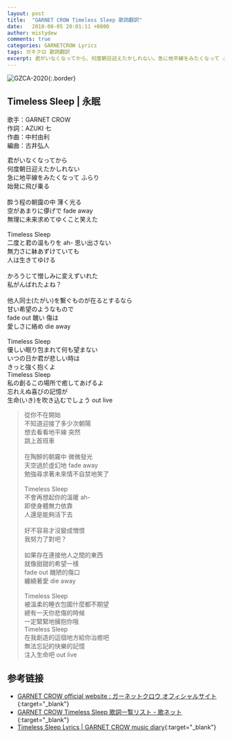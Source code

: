 ```yaml
---
layout: post
title:  "GARNET CROW Timeless Sleep 歌詞翻訳"
date:   2018-08-05 20:01:11 +0800
author: mistydew
comments: true
categories: GARNETCROW Lyrics
tags: ガネクロ 歌詞翻訳
excerpt: 君がいなくなってから、何度朝日迎えたかしれない。急に地平線をみたくなって ふらり、始発に飛び乗る。
---
```

![GZCA-2020](/gc/assets/images/discography/single/GZCA-2020.jpg){:.border}

## Timeless Sleep | 永眠

歌手：GARNET CROW<br>
作詞：AZUKI 七<br>
作曲：中村由利<br>
編曲：古井弘人

<div class="lyric-original">
<p>
君がいなくなってから<br>
何度朝日迎えたかしれない<br>
急に地平線をみたくなって ふらり<br>
始発に飛び乗る<br>
<br>
酔う程の朝靄の中 薄く光る<br>
空があまりに儚げで fade away<br>
無理に未来求めてゆくこと笑えた<br>
<br>
Timeless Sleep<br>
二度と君の温もりを ah- 思い出さない<br>
無力さに躰あずけていても<br>
人は生きてゆける<br>
<br>
かろうじて憎しみに変えずいれた<br>
私がんばれたよね？<br>
<br>
他人同士(たがい)を繋ぐものが在るとするなら<br>
甘い希望のようなもので<br>
fade out 醜い 傷は<br>
愛しさに絡め die away<br>
<br>
Timeless Sleep<br>
優しい眠り包まれて何も望まない<br>
いつの日か君が悲しい時は<br>
きっと強く抱くよ<br>
Timeless Sleep<br>
私の創るこの場所で癒してあげるよ<br>
忘れえぬ喜びの記憶が<br>
生命(いき)を吹き込むでしょう out live
</p>
</div>

<div class="lyric-translation">
<blockquote>
從你不在開始<br>
不知道迎接了多少次朝陽<br>
想去看看地平線 突然<br>
跳上首班車<br>
<br>
在陶醉的朝霧中 微微發光<br>
天空過於虛幻地 fade away<br>
勉強尋求著未來情不自禁地笑了<br>
<br>
Timeless Sleep<br>
不會再想起你的溫暖 ah-<br>
即使身體無力依靠<br>
人還是能夠活下去<br>
<br>
好不容易才沒變成憎恨<br>
我努力了對吧？<br>
<br>
如果存在連接他人之間的東西<br>
就像甜甜的希望一樣<br>
fade out 醜陋的傷口<br>
纏繞著愛 die away<br>
<br>
Timeless Sleep<br>
被溫柔的睡衣包圍什麼都不期望<br>
總有一天你悲傷的時候<br>
一定緊緊地擁抱你哦<br>
Timeless Sleep<br>
在我創造的這個地方給你治癒吧<br>
無法忘記的快樂的記憶<br>
注入生命吧 out live
</blockquote>
</div>

## 参考链接

* [GARNET CROW official website : ガーネットクロウ オフィシャルサイト](http://www.garnetcrow.com){:target="_blank"}
* [GARNET CROW Timeless Sleep 歌詞一覧リスト - 歌ネット](https://www.uta-net.com/song/20123){:target="_blank"}
* [Timeless Sleep Lyrics \| GARNET CROW music diary](https://mistydew.github.io/gc/lyrics/original/Timeless%20Sleep.html){:target="_blank"}
